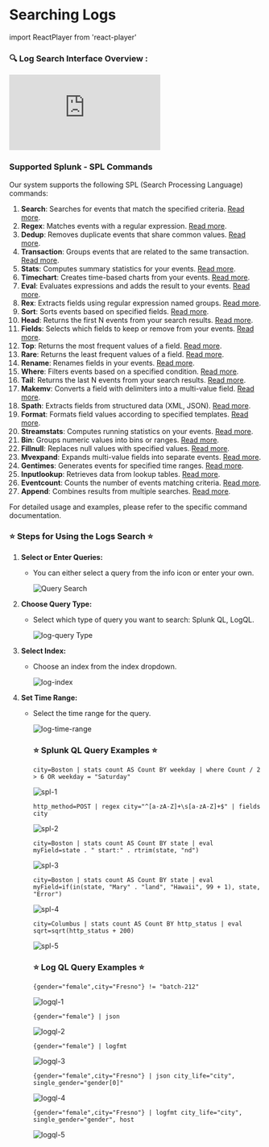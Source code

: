 # Searching Logs
import ReactPlayer from 'react-player'

### 🔍 Log Search Interface Overview :
<div class="responsive-iframe">
  <iframe
    src="https://www.youtube.com/embed/ROa2owJPOJo?si=IMJJuZmvDxEwCAov"
    title="YouTube video player"
    frameborder="0"
    allow="accelerometer; autoplay; clipboard-write; encrypted-media; gyroscope; picture-in-picture"
    allowfullscreen
  ></iframe>
</div>

### Supported Splunk - SPL Commands

Our system supports the following SPL (Search Processing Language) commands:

1. **Search**: Searches for events that match the specified criteria. [Read more](https://docs.splunk.com/Documentation/SplunkCloud/9.1.2312/SearchReference/Search).
2. **Regex**: Matches events with a regular expression. [Read more](https://docs.splunk.com/Documentation/SplunkCloud/9.1.2312/SearchReference/Regex).
3. **Dedup**: Removes duplicate events that share common values. [Read more](https://docs.splunk.com/Documentation/SplunkCloud/9.1.2312/SearchReference/Dedup).
4. **Transaction**: Groups events that are related to the same transaction. [Read more](https://docs.splunk.com/Documentation/SplunkCloud/9.1.2312/SearchReference/Transaction).
5. **Stats**: Computes summary statistics for your events. [Read more](https://docs.splunk.com/Documentation/SplunkCloud/9.1.2312/SearchReference/Stats).
6. **Timechart**: Creates time-based charts from your events. [Read more](https://docs.splunk.com/Documentation/SplunkCloud/9.1.2312/SearchReference/Timechart).
7. **Eval**: Evaluates expressions and adds the result to your events. [Read more](https://docs.splunk.com/Documentation/SplunkCloud/9.1.2312/SearchReference/Eval).
8. **Rex**: Extracts fields using regular expression named groups. [Read more](https://docs.splunk.com/Documentation/SplunkCloud/9.1.2312/SearchReference/Rex).
9. **Sort**: Sorts events based on specified fields. [Read more](https://docs.splunk.com/Documentation/SplunkCloud/9.1.2312/SearchReference/Sort).
10. **Head**: Returns the first N events from your search results. [Read more](https://docs.splunk.com/Documentation/SplunkCloud/9.1.2312/SearchReference/Head).
11. **Fields**: Selects which fields to keep or remove from your events. [Read more](https://docs.splunk.com/Documentation/SplunkCloud/9.1.2312/SearchReference/Fields).
12. **Top**: Returns the most frequent values of a field. [Read more](https://docs.splunk.com/Documentation/SplunkCloud/9.1.2312/SearchReference/Top).
13. **Rare**: Returns the least frequent values of a field. [Read more](https://docs.splunk.com/Documentation/SplunkCloud/9.1.2312/SearchReference/Rare).
14. **Rename**: Renames fields in your events. [Read more](https://docs.splunk.com/Documentation/SplunkCloud/9.1.2312/SearchReference/Rename).
15. **Where**: Filters events based on a specified condition.  [Read more](https://docs.splunk.com/Documentation/SplunkCloud/9.1.2312/SearchReference/Where).
16. **Tail**: Returns the last N events from your search results. [Read more](https://docs.splunk.com/Documentation/SplunkCloud/9.1.2312/SearchReference/Tail).
17. **Makemv**: Converts a field with delimiters into a multi-value field. [Read more](https://docs.splunk.com/Documentation/SplunkCloud/9.1.2312/SearchReference/Makemv).
18. **Spath**: Extracts fields from structured data (XML, JSON). [Read more](https://docs.splunk.com/Documentation/SplunkCloud/9.1.2312/SearchReference/Spath).
19. **Format**: Formats field values according to specified templates. [Read more](https://docs.splunk.com/Documentation/SplunkCloud/9.1.2312/SearchReference/Format).
20. **Streamstats**: Computes running statistics on your events. [Read more](https://docs.splunk.com/Documentation/SplunkCloud/9.1.2312/SearchReference/Streamstats).
21. **Bin**: Groups numeric values into bins or ranges. [Read more](https://docs.splunk.com/Documentation/SplunkCloud/9.1.2312/SearchReference/Bin).
22. **Fillnull**: Replaces null values with specified values. [Read more](https://docs.splunk.com/Documentation/SplunkCloud/9.1.2312/SearchReference/Fillnull).
23. **Mvexpand**: Expands multi-value fields into separate events. [Read more](https://docs.splunk.com/Documentation/SplunkCloud/9.1.2312/SearchReference/Mvexpand).
24. **Gentimes**: Generates events for specified time ranges. [Read more](https://docs.splunk.com/Documentation/SplunkCloud/9.1.2312/SearchReference/Gentimes).
25. **Inputlookup**: Retrieves data from lookup tables. [Read more](https://docs.splunk.com/Documentation/SplunkCloud/9.1.2312/SearchReference/Inputlookup).
26. **Eventcount**: Counts the number of events matching criteria. [Read more](https://docs.splunk.com/Documentation/SplunkCloud/9.1.2312/SearchReference/Eventcount).
27. **Append**: Combines results from multiple searches. [Read more](https://docs.splunk.com/Documentation/SplunkCloud/9.1.2312/SearchReference/Append).

For detailed usage and examples, please refer to the specific command documentation.


### ⭐ Steps for Using the Logs Search ⭐

1. **Select or Enter Queries:**
   - You can either select a query from the info icon or enter your own.

      ![Query Search](../static/img/icon-query.png)

2. **Choose Query Type:**
   - Select which type of query you want to search: Splunk QL, LogQL.
     
      ![log-query Type](../static/img/log-query-type.png)

3. **Select Index:**
   - Choose an index from the index dropdown.

      ![log-index](../static/img/log-index.png)

4. **Set Time Range:**
   - Select the time range for the query.

      ![log-time-range](../static/img/log-time.png)

      ### ⭐ Splunk QL Query Examples ⭐
      ```
      city=Boston | stats count AS Count BY weekday | where Count / 2 > 6 OR weekday = "Saturday"
      ```
      ![spl-1](../static/img/spl-1.png)
      ```
      http_method=POST | regex city="^[a-zA-Z]+\s[a-zA-Z]+$" | fields city
      ```
      ![spl-2](../static/img/spl-2.png)
      ```
      city=Boston | stats count AS Count BY state | eval myField=state . " start:" . rtrim(state, "nd")
      ```
      ![spl-3](../static/img/spl-3.png)
      ```
      city=Boston | stats count AS Count BY state | eval myField=if(in(state, "Mary" . "land", "Hawaii", 99 + 1), state, "Error")
      ```
      ![spl-4](../static/img/spl-4.png)
      ```
      city=Columbus | stats count AS Count BY http_status | eval sqrt=sqrt(http_status + 200)
      ```
      ![spl-5](../static/img/spl-5.png)

      ### ⭐ Log QL Query Examples ⭐
      ```
      {gender="female",city="Fresno"} != "batch-212"
      ```
      ![logql-1](../static/img/logql-1.png)
      ```
      {gender="female"} | json
      ```
      ![logql-2](../static/img/logql-2.png)
      ```
      {gender="female"} | logfmt
      ```
      ![logql-3](../static/img/logql-3.png)
      ```
      {gender="female",city="Fresno"} | json city_life="city", single_gender="gender[0]"
      ```
      ![logql-4](../static/img/logql-4.png)
      ```
      {gender="female",city="Fresno"} | logfmt city_life="city", single_gender="gender", host
      ```
      ![logql-5](../static/img/logql-5.png)
